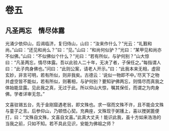 # 卷五

##  凡圣两忘　情尽体露

光涌少依仰山，后谒临济，复归侍山，山曰：“汝来作什么？”光云：“礼觐和尚。”山曰：“还见和尚么？”曰：“见。”山曰：“和尚何似驴？”光曰：“某甲见和尚亦不似佛。”山曰：“不似佛似个什么？”光曰：“若有所似，与驴何别？”山大惊曰：“凡圣两忘，情尽体露。吾以此验人二十年，无决了者，子保任之。”每指谓人曰：“此子肉身佛也。”问曰：“此则公案，请老人开示。”曰：“此我本来无相，虚寂玄妙，非言可明，若有所似，则非我矣。古德云：‘说似一物即不中。’尽天下之物并虚空皆不能似，若有所似，则著相，与驴何别？要知驴佛两忘，则情尽而真我之体始能显露。见此我之真，无过于此。所以仰山大惊，嘱其保任，而谓之为肉身佛。学者详审无忽。”

文喜驻锡五台，先于金刚窟遇老翁，即文殊也。求一宿而文殊不许，且不能会文殊与童子之言。后参仰山，乃顿悟心契。充典座，文殊现于粥镬上，喜以搅粥篦便打，曰：“文殊自文殊，文喜自文喜。”此真大丈夫！能识此我，虽十方如来浩浩的当我之前，只如不知。若不具此见识，安能为佛祖之师？
